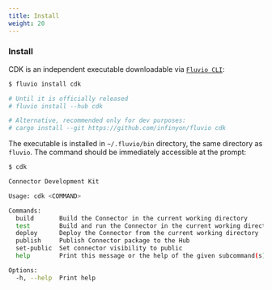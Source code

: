 ```yaml
---
title: Install 
weight: 20
---
```


### Install

CDK is an independent executable downloadable via [`Fluvio CLI`](https://www.fluvio.io/cli/utilities/install/):

```bash
$ fluvio install cdk

# Until it is officially released
# fluvio install --hub cdk

# Alternative, recommended only for dev purposes:
# cargo install --git https://github.com/infinyon/fluvio cdk
```

The executable is installed in `~/.fluvio/bin` directory, the same directory as `fluvio`. The command should be immediately accessible at the prompt:

```bash
$ cdk

Connector Development Kit

Usage: cdk <COMMAND>

Commands:
  build       Build the Connector in the current working directory
  test        Build and run the Connector in the current working directory
  deploy      Deploy the Connector from the current working directory
  publish     Publish Connector package to the Hub
  set-public  Set connector visibility to public
  help        Print this message or the help of the given subcommand(s)

Options:
  -h, --help  Print help
```